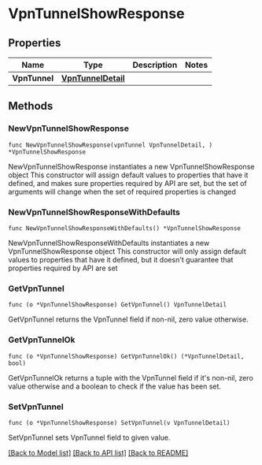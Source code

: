 # VpnTunnelShowResponse

## Properties

Name | Type | Description | Notes
------------ | ------------- | ------------- | -------------
**VpnTunnel** | [**VpnTunnelDetail**](VpnTunnelDetail.md) |  | 

## Methods

### NewVpnTunnelShowResponse

`func NewVpnTunnelShowResponse(vpnTunnel VpnTunnelDetail, ) *VpnTunnelShowResponse`

NewVpnTunnelShowResponse instantiates a new VpnTunnelShowResponse object
This constructor will assign default values to properties that have it defined,
and makes sure properties required by API are set, but the set of arguments
will change when the set of required properties is changed

### NewVpnTunnelShowResponseWithDefaults

`func NewVpnTunnelShowResponseWithDefaults() *VpnTunnelShowResponse`

NewVpnTunnelShowResponseWithDefaults instantiates a new VpnTunnelShowResponse object
This constructor will only assign default values to properties that have it defined,
but it doesn't guarantee that properties required by API are set

### GetVpnTunnel

`func (o *VpnTunnelShowResponse) GetVpnTunnel() VpnTunnelDetail`

GetVpnTunnel returns the VpnTunnel field if non-nil, zero value otherwise.

### GetVpnTunnelOk

`func (o *VpnTunnelShowResponse) GetVpnTunnelOk() (*VpnTunnelDetail, bool)`

GetVpnTunnelOk returns a tuple with the VpnTunnel field if it's non-nil, zero value otherwise
and a boolean to check if the value has been set.

### SetVpnTunnel

`func (o *VpnTunnelShowResponse) SetVpnTunnel(v VpnTunnelDetail)`

SetVpnTunnel sets VpnTunnel field to given value.



[[Back to Model list]](../README.md#documentation-for-models) [[Back to API list]](../README.md#documentation-for-api-endpoints) [[Back to README]](../README.md)


